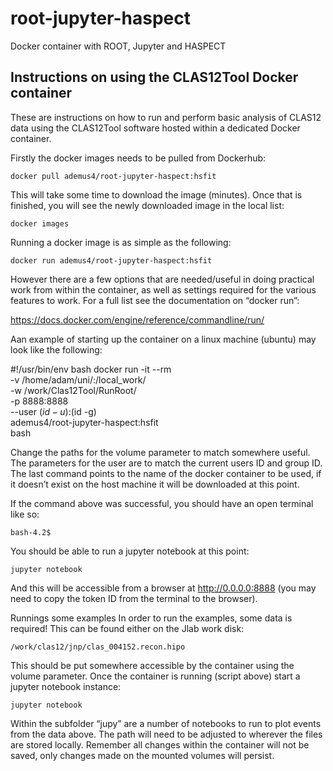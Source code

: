 # root-jupyter-haspect
Docker container with ROOT, Jupyter and HASPECT

## Instructions on using the CLAS12Tool Docker container
These are instructions on how to run and perform basic analysis of CLAS12 data using the CLAS12Tool software hosted within a dedicated Docker container.

Firstly the docker images needs to be pulled from Dockerhub:

```
docker pull ademus4/root-jupyter-haspect:hsfit
```

This will take some time to download the image (minutes). Once that is finished, you will see the newly downloaded image in the local list:

```
docker images
```

Running a docker image is as simple as the following:

```
docker run ademus4/root-jupyter-haspect:hsfit
```

However there are a few options that are needed/useful in doing practical work from within the container, as well as settings required for the various features to work. For a full list see the documentation on “docker run”:

https://docs.docker.com/engine/reference/commandline/run/

Aan example of starting up the container on a linux machine (ubuntu) may look like the following:

#!/usr/bin/env bash
docker run -it --rm \
    -v /home/adam/uni/:/local_work/ \
    -w /work/Clas12Tool/RunRoot/ \
    -p 8888:8888 \
    --user $(id -u):$(id -g) \
    ademus4/root-jupyter-haspect:hsfit \
    bash

Change the paths for the volume parameter to match somewhere useful. The parameters for the user are to match the current users ID and group ID. The last command points to the name of the docker container to be used, if it doesn’t exist on the host machine it will be downloaded at this point. 

If the command above was successful, you should have an open terminal like so:

```
bash-4.2$
```

You should be able to run a jupyter notebook at this point:

```
jupyter notebook
```

And this will be accessible from a browser at http://0.0.0.0:8888 (you may need to copy the token ID from the terminal to the browser).

Runnings some examples
In order to run the examples, some data is required! This can be found either on the Jlab work disk:

```
/work/clas12/jnp/clas_004152.recon.hipo
```

This should be put somewhere accessible by the container using the volume parameter. Once the container is running (script above) start a jupyter notebook instance:

```
jupyter notebook
```

Within the subfolder “jupy” are a number of notebooks to run to plot events from the data above. The path will need to be adjusted to wherever the files are stored locally. Remember all changes within the container will not be saved, only changes made on the mounted volumes will persist. 

